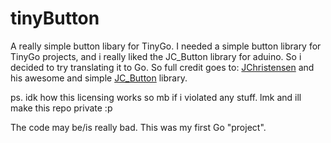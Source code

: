 # tinyButton
A really simple button libary for TinyGo. I needed a simple button library for TinyGo projects, and i really liked the JC_Button library for aduino. So i decided to try translating it to Go.
So full credit goes to: [JChristensen](https://github.com/JChristensen) and his awesome and simple [JC_Button](https://github.com/JChristensen/JC_Button) library.

ps. idk how this licensing works so mb if i violated any stuff. lmk and ill make this repo private :p

The code may be/is really bad. This was my first Go "project".
